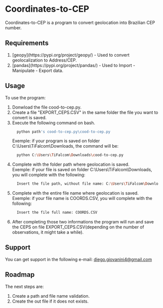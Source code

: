 # Coordinates-to-CEP

Coordinates-to-CEP is a program to convert geolocation into Brazilian CEP number.

## Requirements
<ol>
  <li>[geopy](https://pypi.org/project/geopy/) - Used to convert geolocalization to Address/CEP.</li>
  <li>[pandas](https://pypi.org/project/pandas/) - Used to Import - Manipulate - Export data.</li>
</ol>

## Usage

To use the program:
<ol>
  <li>Donwload the file cood-to-cep.py.</li>
  <li>Create a file "EXPORT_CEPS.CSV" in the same folder the file you want to convert is saved.</li>
  <li>Execute the following command on bash.</li>
  
  ```bash
    python path's cood-to-cep.py\cood-to-cep.py
  ```
  
  Exemple: if your program is saved on folder C:\Users\TiFalcom\Downloads, the command will be:
  
  ```bash
    python C:\Users\TiFalcom\Downloads\cood-to-cep.py
  ```
  
  <li>Complete with the folder path where geolocation is saved.</li>
  Exemple: if your file is saved on folder C:\Users\TiFalcom\Downloads, you will complete with the following:
  
  ```bash
    Insert the file path, without file name: C:\Users\TiFalcom\Downloads
  ```
  
  <li>Complete with the entire file name where geolocation is saved.</li>
  Exemple: if your file name is COORDS.CSV, you will complete with the following:
  
  ```bash
    Insert the file full name: COORDS.CSV
  ```
  
  <li>After completing those two informations the program will run and save the CEPS on file EXPORT_CEPS.CSV(depending on the number of observations, it might take a while).</li>
</ol>

## Support

You can get support in the following e-mail: diego.giovanini4@gmail.com

## Roadmap

The next steps are:
<ol>
  <li>Create a path and file name validation.</li>
  <li>Create the out file if it does not exists.</li>
</ol>
